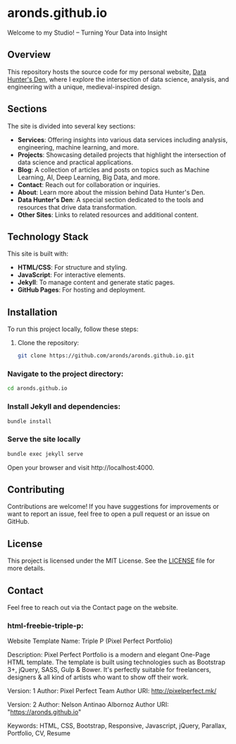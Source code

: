 
# aronds.github.io

Welcome to my Studio! – Turning Your Data into Insight

## Overview
This repository hosts the source code for my personal website, [Data Hunter's Den](https://aronds.github.io), where I explore the intersection of data science, analysis, and engineering with a unique, medieval-inspired design.


## Sections
The site is divided into several key sections:

- **Services**: Offering insights into various data services including analysis, engineering, machine learning, and more.
- **Projects**: Showcasing detailed projects that highlight the intersection of data science and practical applications.
- **Blog**: A collection of articles and posts on topics such as Machine Learning, AI, Deep Learning, Big Data, and more.
- **Contact**: Reach out for collaboration or inquiries.
- **About**: Learn more about the mission behind Data Hunter's Den.
- **Data Hunter's Den**: A special section dedicated to the tools and resources that drive data transformation.
- **Other Sites**: Links to related resources and additional content.

## Technology Stack
This site is built with:

- **HTML/CSS**: For structure and styling.
- **JavaScript**: For interactive elements.
- **Jekyll**: To manage content and generate static pages.
- **GitHub Pages**: For hosting and deployment.

## Installation
To run this project locally, follow these steps:

1. Clone the repository:
   ```bash
   git clone https://github.com/aronds/aronds.github.io.git


### Navigate to the project directory:

```bash
cd aronds.github.io
```

### Install Jekyll and dependencies:
```bash
bundle install
```
### Serve the site locally
```bash
bundle exec jekyll serve
```
Open your browser and visit http://localhost:4000.

## Contributing
Contributions are welcome! If you have suggestions for improvements or want to report an issue, feel free to open a pull request or an issue on GitHub.

## License
This project is licensed under the MIT License. See the [LICENSE](LICENSE) file for more details.

## Contact

Feel free to reach out via the Contact page on the website.



### html-freebie-triple-p:
Website Template Name: Triple P (Pixel Perfect Portfolio)

Description: Pixel Perfect Portfolio is a modern and elegant One-Page HTML template. The template is built using technologies such as Bootstrap 3+, jQuery, SASS, Gulp &amp; Bower. It's perfectly suitable for freelancers, designers &amp; all kind of artists who want to show off their work.  

Version: 1
Author: Pixel Perfect Team
Author URI: http://pixelperfect.mk/

Version: 2
Author: Nelson Antinao Albornoz
Author URI: "https://aronds.github.io"

Keywords: HTML, CSS, Bootstrap, Responsive, Javascript, jQuery, Parallax, Portfolio, CV, Resume

